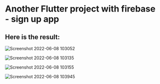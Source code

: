 # Another Flutter project with firebase - sign up app

## Here is the result:

![Screenshot 2022-06-08 103052](https://user-images.githubusercontent.com/47345004/172540397-2d2b4354-aea2-46c1-b8ff-e8831e136b45.png)

![Screenshot 2022-06-08 103135](https://user-images.githubusercontent.com/47345004/172540405-7724874d-2fe7-477f-93e8-1ea6b074f958.png)

![Screenshot 2022-06-08 103155](https://user-images.githubusercontent.com/47345004/172540412-5b1a22f1-70fe-498a-8509-624d983b004f.png)

![Screenshot 2022-06-08 103945](https://user-images.githubusercontent.com/47345004/172540413-0d9fb325-6337-4b0c-91d3-7d90c2004882.png)

